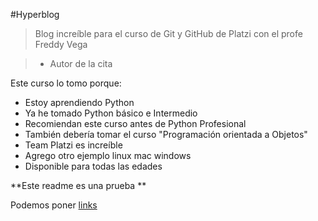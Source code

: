 #Hyperblog

>Blog increíble para el curso de Git y GitHub de Platzi con el profe Freddy Vega 

> - Autor de la cita

Este curso lo tomo porque:

- Estoy aprendiendo Python
- Ya he tomado Python básico e Intermedio
- Recomiendan este curso antes de Python Profesional
- También debería tomar el curso "Programación orientada a Objetos"
- Team Platzi es increíble
- Agrego otro ejemplo linux mac windows
- Disponible para todas las edades

**Este readme es una prueba **

Podemos poner [links](http://google.com/ "links")